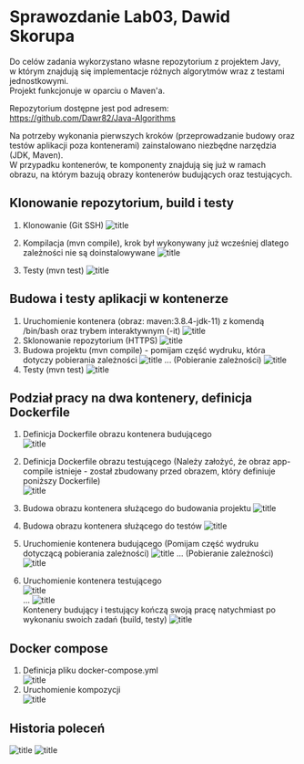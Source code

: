 # Sprawozdanie Lab03, Dawid Skorupa

Do celów zadania wykorzystano własne repozytorium z projektem Javy,  
w którym znajdują się
implementacje różnych algorytmów wraz z testami jednostkowymi.  
Projekt funkcjonuje w oparciu o Maven'a.

Repozytorium dostępne jest pod adresem:  
https://github.com/Dawr82/Java-Algorithms  

Na potrzeby wykonania pierwszych kroków (przeprowadzanie budowy oraz testów aplikacji poza kontenerami) zainstalowano niezbędne narzędzia (JDK, Maven).  
W przypadku kontenerów, te komponenty znajdują się już w ramach obrazu, na którym bazują obrazy kontenerów budujących oraz testujących.

## Klonowanie repozytorium, build i testy

1. Klonowanie (Git SSH)
![title](screenshots/initial/clone.png)

2. Kompilacja (mvn compile), krok był wykonywany już wcześniej dlatego zależności nie są doinstalowywane
![title](screenshots/initial/compile.png)

3. Testy (mvn test)
![title](screenshots/initial/test.png)

## Budowa i testy aplikacji w kontenerze

1. Uruchomienie kontenera (obraz: maven:3.8.4-jdk-11) z komendą /bin/bash oraz trybem interaktywnym (-it)
![title](screenshots/single_container/run.png)
2. Sklonowanie repozytorium (HTTPS)
![title](screenshots/single_container/in_clone.png)
3. Budowa projektu (mvn compile) - pomijam część wydruku, która dotyczy pobierania zależności
![title](screenshots/single_container/in_build1.png)
... (Pobieranie zależności)
![title](screenshots/single_container/in_build2.png)
4. Testy (mvn test)
![title](screenshots/single_container/in_test.png)

## Podział pracy na dwa kontenery, definicja Dockerfile

1. Definicja Dockerfile obrazu kontenera budującego  
![title](screenshots/double_container/dockerfile_compile.png)

2. Definicja Dockerfile obrazu testującego (Należy założyć, że obraz app-compile istnieje - został zbudowany przed obrazem, który definiuje poniższy Dockerfile)  
![title](screenshots/double_container/dockerfile_test.png)

3. Budowa obrazu kontenera służącego do budowania projektu
![title](screenshots/double_container/docker_build_compile.png)

4. Budowa obrazu kontenera służącego do testów
![title](screenshots/double_container/docker_build_test.png)

5. Uruchomienie kontenera budującego (Pomijam część wydruku dotyczącą pobierania zależności)
![title](screenshots/double_container/docker_run_compile1.png)
... (Pobieranie zależności)
![title](screenshots/double_container/docker_run_compile2.png)

6. Uruchomienie kontenera testującego  
![title](screenshots/double_container/docker_run_test1.png)  
...
![title](screenshots/double_container/docker_run_test2.png)  
Kontenery budujący i testujący kończą swoją pracę natychmiast po wykonaniu swoich zadań (build, testy)
![title](screenshots/double_container/docker_ps.png)

## Docker compose
1. Definicja pliku docker-compose.yml  
![title](screenshots/compose/compose.png)  
2. Uruchomienie kompozycji  
![title](screenshots/compose/compose_run.png)

## Historia poleceń  
![title](screenshots/history/history1.png)
![title](screenshots/history/history2.png)